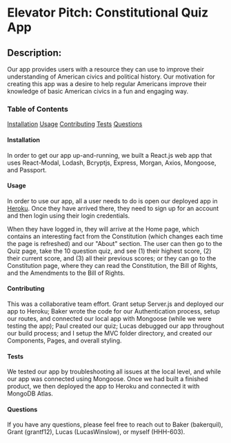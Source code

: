 # Elevator Pitch: Constitutional Quiz App

## Description:
Our app provides users with a resource they can use to improve their understanding of American civics and political history. Our motivation for creating this app was a desire to help regular Americans improve their knowledge of basic American civics in a fun and engaging way.

### Table of Contents
[Installation](#installation)
[Usage](#usage)
[Contributing](#contributing)
[Tests](#tests)
[Questions](#questions)

#### Installation
In order to get our app up-and-running, we built a React.js web app that uses React-Modal, Lodash, Bcryptjs, Express, Morgan, Axios, Mongoose, and Passport.

#### Usage
In order to use our app, all a user needs to do is open our deployed app in [Heroku](https://constitutionquiz.herokuapp.com/). Once they have arrived there, they need to sign up for an account and then login using their login credentials.

When they have logged in, they will arrive at the Home page, which contains an interesting fact from the Constitution (which changes each time the page is refreshed) and our "About" section. The user can then go to the Quiz page, take the 10 question quiz, and see (1) their highest score, (2) their current score, and (3) all their previous scores; or they can go to the Constitution page, where they can read the Constitution, the Bill of Rights, and the Amendments to the Bill of Rights.

#### Contributing
This was a collaborative team effort. Grant setup Server.js and deployed our app to Heroku; Baker wrote the code for our Authentication process, setup our routes, and connected our local app with Mongoose (while we were testing the app); Paul created our quiz; Lucas debugged our app throughout our build process; and I setup the MVC folder directory, and created our Components, Pages, and overall styling.

#### Tests
We tested our app by troubleshooting all issues at the local level, and while our app was connected using Mongoose. Once we had built a finished product, we then deployed the app to Heroku and connected it with MongoDB Atlas.

#### Questions
If you have any questions, please feel free to reach out to Baker (bakerquil), Grant (grantf12), Lucas (LucasWinslow), or myself (HHH-603).
